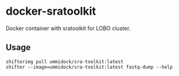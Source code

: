 # docker-sratoolkit

Docker container with sratoolkit for LOBO cluster.

Usage
-----

    shifterimg pull ummidock/sra-toolkit:latest 
    shifter --image=ummidock/sra-toolkit:latest fastq-dump --help